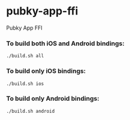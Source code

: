 # pubky-app-ffi
Pubky App FFI

### To build both iOS and Android bindings:
```
./build.sh all
```

### To build only iOS bindings:
```
./build.sh ios
```

### To build only Android bindings:
```
./build.sh android
```